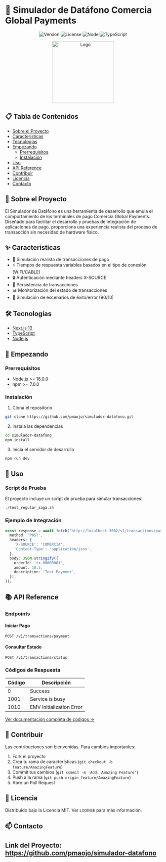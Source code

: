 # 🏧 Simulador de Datáfono Comercia Global Payments

<div align="center">

![Version](https://img.shields.io/badge/version-1.0.0-blue.svg?style=for-the-badge)
![License](https://img.shields.io/badge/license-MIT-green.svg?style=for-the-badge)
![Node](https://img.shields.io/badge/node-%3E%3D%2016.0.0-brightgreen.svg?style=for-the-badge)
![TypeScript](https://img.shields.io/badge/typescript-%5E5.0.0-blue.svg?style=for-the-badge)

</div>

<p align="center">
  <img src="https://raw.githubusercontent.com/othneildrew/Best-README-Template/master/images/logo.png" alt="Logo" width="200" height="200">
</p>

## 📋 Tabla de Contenidos

- [Sobre el Proyecto](#-sobre-el-proyecto)
- [Características](#-características)
- [Tecnologías](#-tecnologías)
- [Empezando](#-empezando)
  - [Prerrequisitos](#prerrequisitos)
  - [Instalación](#instalación)
- [Uso](#-uso)
- [API Reference](#-api-reference)
- [Contribuir](#-contribuir)
- [Licencia](#-licencia)
- [Contacto](#-contacto)

## 🎯 Sobre el Proyecto

El Simulador de Datáfono es una herramienta de desarrollo que emula el comportamiento de los terminales de pago Comercia Global Payments. Diseñado para facilitar el desarrollo y pruebas de integración de aplicaciones de pago, proporciona una experiencia realista del proceso de transacción sin necesidad de hardware físico.

## ✨ Características

- 🔄 Simulación realista de transacciones de pago
- ⚡ Tiempos de respuesta variables basados en el tipo de conexión (WIFI/CABLE)
- 🔒 Autenticación mediante headers X-SOURCE
- 💾 Persistencia de transacciones
- 📊 Monitorización del estado de transacciones
- 🎲 Simulación de escenarios de éxito/error (90/10)

## 🛠 Tecnologías

- [Next.js 13](https://nextjs.org/)
- [TypeScript](https://www.typescriptlang.org/)
- [Node.js](https://nodejs.org/)

## 🚀 Empezando

### Prerrequisitos

- Node.js >= 16.0.0
- npm >= 7.0.0

### Instalación

1. Clona el repositorio

```bash
git clone https://github.com/pmaojo/simulador-datafono.git
```

2. Instala las dependencias

```bash
cd simulador-datafono
npm install
```

3. Inicia el servidor de desarrollo

```bash
npm run dev
```

## 📖 Uso

### Script de Prueba

El proyecto incluye un script de prueba para simular transacciones:

```bash
./test_regular_saga.sh
```

### Ejemplo de Integración

```typescript
const response = await fetch('http://localhost:3002/v1/transactions/payment', {
  method: 'POST',
  headers: {
    'X-SOURCE': 'COMERCIA',
    'Content-Type': 'application/json',
  },
  body: JSON.stringify({
    orderId: 'tx-00000001',
    amount: 10.5,
    description: 'Test Payment',
  }),
});
```

## 📚 API Reference

### Endpoints

#### Iniciar Pago

```http
POST /v1/transactions/payment
```

#### Consultar Estado

```http
POST /v1/transactions/status
```

### Códigos de Respuesta

| Código | Descripción              |
| ------ | ------------------------ |
| 0      | Success                  |
| 1001   | Service is busy          |
| 1010   | EMV Initialization Error |

[Ver documentación completa de códigos →](./docs/response-codes.md)

## 🤝 Contribuir

Las contribuciones son bienvenidas. Para cambios importantes:

1. Fork el proyecto
2. Crea tu rama de características (`git checkout -b feature/AmazingFeature`)
3. Commit tus cambios (`git commit -m 'Add: Amazing Feature'`)
4. Push a la rama (`git push origin feature/AmazingFeature`)
5. Abre un Pull Request

## 📄 Licencia

Distribuido bajo la Licencia MIT. Ver `LICENSE` para más información.

## 📫 Contacto


Link del Proyecto: https://github.com/pmaojo/simulador-datafono
---
